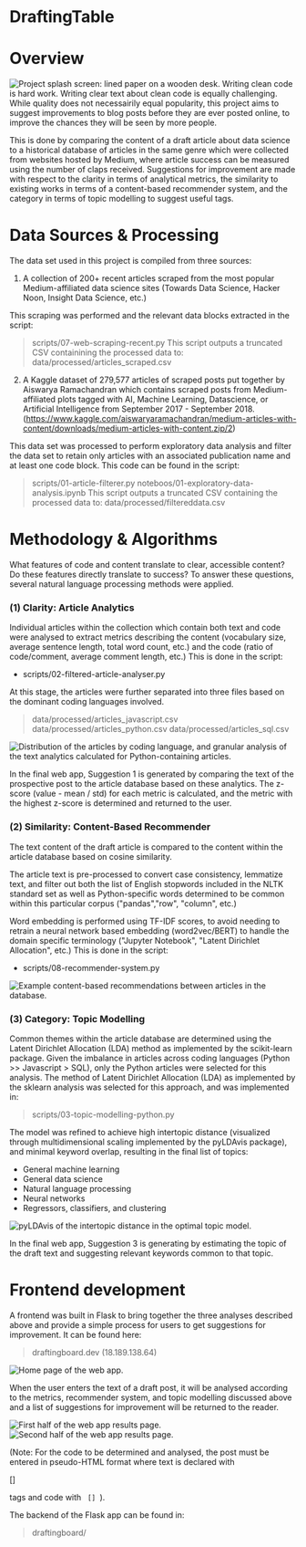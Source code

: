 # DraftingTable

# Overview 
![Project splash screen: lined paper on a wooden desk.](/figures/project_intro.JPG)
Writing clean code is hard work. Writing clear text about clean code is equally challenging. While quality does not necessairily equal popularity, this project aims to suggest improvements to blog posts before they are ever posted online, to improve the chances they will be seen by more people. 

This is done by comparing the content of a draft article about data science to a historical database of articles in the same genre which were collected from websites hosted by Medium, where article success can be measured using the number of claps received. Suggestions for improvement are made with respect to the clarity in terms of analytical metrics, the similarity to existing works in terms of a content-based recommender system, and the category in terms of topic modelling to suggest useful tags. 

# Data Sources & Processing

The data set used in this project is compiled from three sources:

1) A collection of 200+ recent articles scraped from the most popular Medium-affiliated data science sites (Towards Data Science, Hacker Noon, Insight Data Science, etc.)

This scraping was performed and the relevant data blocks extracted in the script:
> scripts/07-web-scraping-recent.py
This script outputs a truncated CSV containining the processed data to:
> data/processed/articles_scraped.csv

2) A Kaggle dataset of 279,577 articles of scraped posts put together by  Aiswarya Ramachandran which contains scraped posts from Medium-affiliated plots tagged with AI, Machine Learning, Datascience, or Artificial Intelligence from September 2017 - September 2018.
(https://www.kaggle.com/aiswaryaramachandran/medium-articles-with-content/downloads/medium-articles-with-content.zip/2)

This data set was processed to perform exploratory data analysis and filter the data set to retain only articles with an associated publication name and at least one code block. This code can be found in the script:
> scripts/01-article-filterer.py
> noteboos/01-exploratory-data-analysis.ipynb
This script outputs a truncated CSV containing the processed data to:
> data/processed/filtereddata.csv

# Methodology & Algorithms
What features of code and content translate to clear, accessible content? Do these features directly translate to success? To answer these questions, several natural language processing methods were applied.

### (1) Clarity: Article Analytics 
Individual articles within the collection which contain both text and code were analysed to extract metrics describing the content (vocabulary size, average sentence length, total word count, etc.) and the code (ratio of code/comment, average comment length, etc.) This is done in the script:
- scripts/02-filtered-article-analyser.py

At this stage, the articles were further separated into three files based on the dominant coding languages involved.
> data/processed/articles_javascript.csv
> data/processed/articles_python.csv
> data/processed/articles_sql.csv

![Distribution of the articles by coding language, and granular analysis of the text analytics calculated for Python-containing articles.](/figures/validation_metrics.png)

In the final web app, Suggestion 1 is generated by comparing the text of the prospective post to the article database based on these analytics. The z-score (value - mean / std) for each metric is calculated, and the metric with the highest z-score is determined and returned to the user.

### (2) Similarity: Content-Based Recommender 
The text content of the draft article is compared to the content within the article database based on cosine similarity. 

The article text is pre-processed to convert case consistency, lemmatize text, and filter out both the list of English stopwords included in the NLTK standard set as well as Python-specific words determined to be common within this particular corpus ("pandas","row", "column", etc.)

Word embedding is performed using TF-IDF scores, to avoid needing to retrain a neural network based embedding (word2vec/BERT) to handle the domain specific terminology ("Jupyter Notebook", "Latent Dirichlet Allocation", etc.) This is done in the script:
- scripts/08-recommender-system.py

![Example content-based recommendations between articles in the database.](/figures/recommender_validation.jpg)

### (3) Category: Topic Modelling 
Common themes within the article database are determined using the Latent Dirichlet Allocation (LDA) method as implemented by the scikit-learn package. Given the imbalance in articles across coding languages (Python >> Javascript > SQL), only the Python articles were selected for this analysis. The method of Latent Dirichlet Allocation (LDA) as implemented by the sklearn analysis was selected for this approach, and was implemented in:
> scripts/03-topic-modelling-python.py

The model was refined to achieve high intertopic distance (visualized through multidimensional scaling implemented by the pyLDAvis package), and minimal keyword overlap, resulting in the final list of topics:
- General machine learning
- General data science
- Natural language processing
- Neural networks
- Regressors, classifiers, and clustering

![pyLDAvis of the intertopic distance in the optimal topic model.](/figures/pyLDAvis.jpg)

In the final web app, Suggestion 3 is generating by estimating the topic of the draft text and suggesting relevant keywords common to that topic.

# Frontend development
A frontend was built in Flask to bring together the three analyses described above and provide a simple process for users to get suggestions for improvement. It can be found here:
> draftingboard.dev (18.189.138.64)

![Home page of the web app.](/figures/screenshot_1.PNG)

When the user enters the text of a draft post, it will be analysed according to the metrics, recommender system, and topic modelling discussed above and a list of suggestions for improvement will be returned to the reader.

![First half of the web app results page.](/figures/screenshot_2.PNG)
![Second half of the web app results page.](/figures/screenshot_3.PNG)


(Note: For the code to be determined and analysed, the post must be entered in pseudo-HTML format where text is declared with <p> [] </p> tags and code with <code> [] </code>).

 The backend of the Flask app can be found in:
> draftingboard/